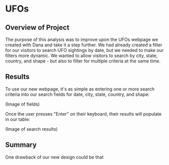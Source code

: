 # UFOs

## Overview of Project

The purpose of this analysis was to improve upon the UFOs webpage we created with Dana and take it a step further. We had already created a filter for our visitors to search UFO sightings by date, but we needed to make our filters more dynamic. We wanted to allow visitors to search by city, state, country, and shape - but also to filter for multiple criteria at the same time.

## Results

To use our new webpage, it's as simple as entering one or more search criteria into our search fields for date, city, state, country, and shape:

(Image of fields)

Once the user presses "Enter" on their keyboard, their results will populate in our table:

(Image of search results)

## Summary

One drawback of our new design could be that 


